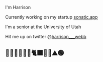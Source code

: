 I'm Harrison

Currently working on my startup [sonatic.app](https://sonatic.app)

I'm a senior at the University of Utah

Hit me up on twitter @[harrison___webb](https://twitter.com/harrison___webb)

## 🐉🌱🔮🧙🏼‍♂️🐈‍⬛✨🧋⛰🟢
<!---
harrison-webb/harrison-webb is a ✨ special ✨ repository because its `README.md` (this file) appears on your GitHub profile.
You can click the Preview link to take a look at your changes.
--->
